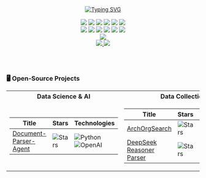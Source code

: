 <p align="center">

<!-- 动态打字效果 -->
<a href="https://github.com/Micheliliuv87">
    <img src="https://readme-typing-svg.demolab.com?font=Georgia&size=18&duration=2000&pause=100&multiline=true&width=500&height=80&lines=Mich_V87;+DS+%7CResearch;+LLM+%7CData+Architect+Enthusiasm" alt="Typing SVG" />
</a>
<br/>



<br/>

<!-- 技术栈（第一行） -->
<img src="https://img.shields.io/badge/-Python-3776AB?style=flat-square&logo=python&logoColor=white"/>
<img src="https://img.shields.io/badge/-JavaScript-F7DF1E?style=flat-square&logo=javascript&logoColor=black"/>
<img src="https://img.shields.io/badge/-Java-007396?style=flat-square&logo=openjdk&logoColor=white"/>
<img src="https://img.shields.io/badge/-C++-00599C?style=flat-square&logo=cplusplus&logoColor=white"/>
<img src="https://img.shields.io/badge/-SQL-4479A1?style=flat-square&logo=mysql&logoColor=white"/>
<img src="https://img.shields.io/badge/-R-276DC3?style=flat-square&logo=r&logoColor=white"/>
<br/>

<!-- 技术栈（第二行） -->
<img src="https://img.shields.io/badge/-PyTorch-EE4C2C?style=flat-square&logo=pytorch&logoColor=white"/>
<img src="https://img.shields.io/badge/-TensorFlow-FF6F00?style=flat-square&logo=tensorflow&logoColor=white"/>
<img src="https://img.shields.io/badge/-Keras-D00000?style=flat-square&logo=keras&logoColor=white"/>
<img src="https://img.shields.io/badge/-Spark-E25A1C?style=flat-square&logo=apachespark&logoColor=white"/>
<img src="https://img.shields.io/badge/-Hadoop-66CCFF?style=flat-square&logo=apachehadoop&logoColor=black"/>
<img src="https://img.shields.io/badge/-Unity-000000?style=flat-square&logo=unity&logoColor=white"/>

<br/>
<!-- 统计卡片 -->
<a href="https://github.com/Micheliliuv87">
    <img src="https://github-stats-alpha.vercel.app/api?username=Micheliliuv87&cc=22272e&tc=37BCF6&ic=fff&bc=0000">
</a>
<br/>
<!-- 社交链接 -->
<a href="你的个人网站">
    <img src="https://img.shields.io/badge/Website-michv87-red?style=flat-square">
</a>  
<a href="https://www.linkedin.com/in/micheli87/">
    <img src="https://img.shields.io/badge/-Linkedin-blue?style=flat-square&logo=linkedin">
</a>

<br/><br/>


</p>

### 🖥️ Open-Source Projects
<table>
<tr><th>Data Science & AI</th><th>Data Collection</th></tr>
<tr><td>

| Title | Stars | Technologies |
|--|--|--|
| [Document-Parser-Agent](https://github.com/Micheliliuv87/Document-Parser-Agent) | <img alt="Stars" src="https://img.shields.io/github/stars/Micheliliuv87/Document-Parser-Agent?style=flat-square&labelColor=black"/> | ![Python](https://img.shields.io/badge/Python-black?style=flat-square&logo=python) ![OpenAI](https://img.shields.io/badge/OpenAI-black?style=flat-square&logo=openai) |

</td><td>

| Title | Stars | Technologies |
|------|-------|--------|
| [ArchOrgSearch](https://github.com/Micheliliuv87/ArchOrgSearch) | ![Stars](https://img.shields.io/github/stars/Micheliliuv87/ArchOrgSearch?style=flat-square&labelColor=black) | ![Python](https://img.shields.io/badge/Python-black?style=flat-square&logo=python) ![Selenium](https://img.shields.io/badge/Selenium-black?style=flat-square&logo=selenium) |
| [DeepSeek Reasoner Parser](https://github.com/Micheliliuv87/deepseek_reasoner_parser) | ![Stars](https://img.shields.io/github/stars/Micheliliuv87/deepseek_reasoner_parser?style=flat-square&labelColor=black) | ![Python](https://img.shields.io/badge/Python-black?style=flat-square&logo=python) ![Selenium](https://img.shields.io/badge/Selenium-black?style=flat-square&logo=selenium) |</td></tr> </table>


